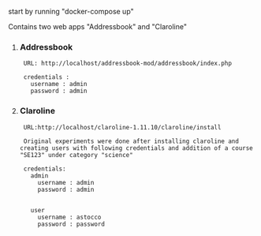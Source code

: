start by running "docker-compose up" 

Contains two web apps "Addressbook" and "Claroline"

1. <h3>Addressbook</h3>

        URL: http://localhost/addressbook-mod/addressbook/index.php
        
        credentials :
          username : admin 
          password : admin

2. <h3>Claroline</h3>

        URL:http://localhost/claroline-1.11.10/claroline/install

        Original experiments were done after installing claroline and creating users with following credentials and addition of a course "SE123" under category "science"  
        
        credentials:
          admin
            username : admin
            password : admin


          user
            username : astocco
            password : password
